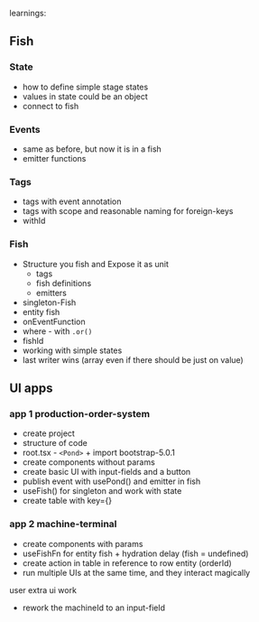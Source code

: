 learnings:

## Fish

### State

- how to define simple stage states
- values in state could be an object
- connect to fish

### Events

- same as before, but now it is in a fish
- emitter functions

### Tags

- tags with event annotation
- tags with scope and reasonable naming for foreign-keys
- withId

### Fish

- Structure you fish and Expose it as unit
  - tags
  - fish definitions
  - emitters
- singleton-Fish
- entity fish
- onEventFunction
- where - with `.or()`
- fishId
- working with simple states
- last writer wins (array even if there should be just on value)

## UI apps

### app 1 production-order-system

- create project
- structure of code
- root.tsx - `<Pond>` + import bootstrap-5.0.1
- create components without params
- create basic UI with input-fields and a button
- publish event with usePond() and emitter in fish
- useFish() for singleton and work with state
- create table with key={}

### app 2 machine-terminal

- create components with params
- useFishFn for entity fish + hydration delay (fish = undefined)
- create action in table in reference to row entity (orderId)
- run multiple UIs at the same time, and they interact magically

user extra ui work

- rework the machineId to an input-field
